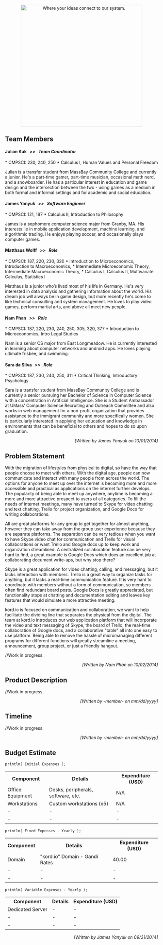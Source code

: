 <p align="center"><img src="https://trello-attachments.s3.amazonaws.com/540c6e8258f3b06826ac54ed/54149b93e8d3f86b7acb851f/750x317/dc13b374aa93a55f51bc7444c36f483d/kordio.jpg" width="400px" alt="Where your ideas connect to our system."></p>

<h2>Team Members</h2>

<h4>Julian Kuk &nbsp;&nbsp;<em>&gt;&gt;&nbsp;&nbsp; Team Coordinator</em></h4>
	* CMPSCI: 230, 240, 250
	* Calculus I, Human Values and Personal Freedom

Julian is a transfer student from MassBay Community College and currently a junior. He's a part-time gamer, part-time musician, occasional math nerd, and a snowboarder. He has a particular interest in education and game design and the intersection between the two - using games as a medium in both formal and informal settings and for academic and social education.

<h4>James Yanyuk &nbsp;&nbsp;<em>&gt;&gt;&nbsp;&nbsp; Software Engineer</em></h4>
	* CMPSCI: 121, 187
	* Calculus II, Introduction to Philosophy

James is a sophomore computer science major from Granby, MA. His interests lie in mobile application development, machine learning, and algorithmic trading. He enjoys playing soccer, and occasionally plays computer games.

<h4>Matthaus Wolff &nbsp;&nbsp;<em>&gt;&gt;&nbsp;&nbsp; Role</em></h4>
	* CMPSCI: 187, 220, 230, 320
	* Introduction to Microeconomics, Introduction to Macroeconomics,
	* Intermediate Microeconomic Theory, Intermediate Macroeconomic Theory, 
	* Calculus I, Calculus II, Multivariate Calculus, Statistics I

Matthaus is a junior who’s lived most of his life in Germany. He's very interested in data analysis and gathering information about the world. His dream job will always be in game design, but more recently he's come to like technical consulting and system management. He loves to play video games, perform martial arts, and above all meet new people.

<h4>Nam Phan &nbsp;&nbsp;<em>&gt;&gt;&nbsp;&nbsp; Role</em></h4>
	* CMPSCI: 187, 220, 230, 240, 250, 305, 320, 377
	* Introduction to Microeconomics, Intro Legal Studies

Nam is a senior CS major from East Longmeadow. He is currently interested in learning about computer networks and android apps. He loves playing ultimate frisbee, and swimming.

<h4>Sara da Silva &nbsp;&nbsp;<em>&gt;&gt;&nbsp;&nbsp; Role</em></h4>
	* CMPSCI: 187, 230, 240, 250, 311
	* Critical Thinking, Introductory Psychology

Sara is a transfer student from MassBay Community College and is currently a senior pursuing her Bachelor of Science in Computer Science with a concentration in Artificial Intelligence. She is a Student Ambassador at UMass’ Computer Science Recruiting and Outreach Committee and also works in web management for a non-profit organization that provides assistance to the immigrant community and more specifically women. She is particularly interested in applying her education and knowledge in environments that can be beneficial to others and hopes to do so upon graduation.

<p align = "right"><i >[Written by James Yanyuk on 10/01/2014]</i></p>

<h2>Problem Statement</h2>
	
With the migration of lifestyles from physical to digital, so have the way that people choose to meet with others. With the digital age, people can now communicate and interact with many people from across the world. The options for anyone to meet up over the internet is becoming more and more accessible and practical as applications on the internet further develops. The popularity of being able to meet up anywhere, anytime is becoming a more and more attractive prospect to users of all categories. To fill the needs of internet meetings, many have turned to Skype for video chatting and text chatting, Trello for project organization, and Google Docs for writing collaborations.

All are great platforms for any group to get together for almost anything, however they can take away from the group user experience because they are separate platforms. The separation can be very tedious when you want to have Skype video chat for communication and Trello for visual collaborations or want Trello and Google docs up to keep work and organization streamlined. A centralized collaboration feature can be very hard to find, a great example is Google Docs which does an excellent job at collaborating document write-ups, but why stop there?

Skype is a great application for video chatting, calling, and messaging, but it lacks interaction with members. Trello is a great way to organize tasks for anything, but it lacks a real-time communication feature. It is very hard to coordinate with members without a form of communication, so members often find redundant board posts. Google Docs is greatly appreciated, but functionality stops at chatting and documentation editing and leaves key features that would simulate a more attractive meeting.

kord.io is focused on communication and collaboration, we want to help facilitate the dividing line that separates the physical from the digital. The team at kord.io introduces our web application platform that will incorporate the video and text messaging of Skype, the board of Trello, the real-time collaboration of Google docs, and a collaborative "table" all into one easy to use platform. Being able to remove the hassle of micromanaging different programs for different functions will greatly streamline a meeting, announcement, group project, or just a friendly hangout.

//Work in progress.

<p align = "right"><i >[Written by Nam Phan on 10/02/2014]</i></p>

<h2>Product Description</h2>
//Work in progress.

<p align = "right"><i >[Written by -member- on mm/dd/yyyy]</i></p>

<h2>Timeline</h2>
//Work in progress.

<p align = "right"><i > [Written by -member- on mm/dd/yyyy]</i></p>


<h2>Budget Estimate</h2>

<code>println( Initial Expenses );</code>
<table>
	<tr>
		<th>Component</th>
		<th>Details</th>
		<th>Expenditure (USD)</th>
	</tr>
	<tr>
		<td>Office Equipment</td>
		<td>Desks, peripherals, software, etc.</td>
		<td>N/A</td>
	</tr>
	<tr>
		<td>Workstations</td>
		<td>Custom workstations (x5)</td>
		<td>N/A</td>
	</tr>
	<tr>
		<td>-</td>
		<td>-</td>
		<td>-</td>
	</tr>
	<tr>
		<td>-</td>
		<td>-</td>
		<td>-</td>
	</tr>
</table>

<code>println( Fixed Expenses - Yearly );</code>
<table>
	<tr>
		<th>Component</th>
		<th>Details</th>
		<th>Expenditure (USD)</th>
	</tr>
	<tr>
		<td>Domain</td>
		<td>"kord.io" Domain - Gandi Rates</td>
		<td>40.00</td>
	</tr>
	<tr>
		<td>-</td>
		<td>-</td>
		<td>-</td>
	</tr>
	<tr>
		<td>-</td>
		<td>-</td>
		<td>-</td>
	</tr>
</table>

<code>println( Variable Expenses - Yearly );</code>
<table>
	<tr>
		<th>Component</th>
		<th>Details</th>
		<th>Expenditure (USD)</th>
	</tr>
	<tr>
		<td>Dedicated Server</td>
		<td>-</td>
		<td>-</td>
	</tr>
	<tr>
		<td>-</td>
		<td>-</td>
		<td>-</td>
	</tr>
	<tr>
		<td>-</td>
		<td>-</td>
		<td>-</td>
	</tr>
</table>

<p align = "right"><i >  [Written by James Yanyuk on 09/31/2014]</i></p>